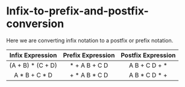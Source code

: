 # Infix-to-prefix-and-postfix-conversion
Here we are converting infix notation to a postfix or prefix notation.

| Infix Expression | Prefix Expression | Postfix Expression |
| :---------------:| :----------------:| :-----------------:|
| (A + B) * (C + D)|   * + A B + C D	 |  A B + C D + *     |
|  A * B + C * D	 |   + * A B * C D	 |   A B * C D * +    |
